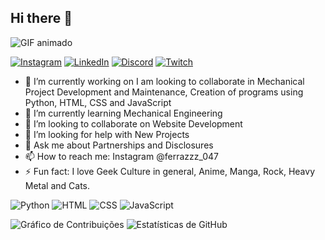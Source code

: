 ## Hi there 👋

![GIF animado](https://64.media.tumblr.com/a8e185ec83c8f7798ec22e018f299493/2f370548baab0a5d-52/s540x810/5d2edaa461bf78004a2250d141b178a6a94e50bb.gif)

[![Instagram](https://img.shields.io/badge/Instagram-E4405F?style=for-the-badge&logo=instagram&logoColor=white)](https://www.instagram.com/ferrazzz_047/)
[![LinkedIn](https://img.shields.io/badge/LinkedIn-0077B5?style=for-the-badge&logo=linkedin&logoColor=white)](https://br.linkedin.com/in/tiago-ferraz-884603307)
[![Discord](https://img.shields.io/badge/Discord-7289DA?style=for-the-badge&logo=discord&logoColor=white)](https://discord.com/users/gandalf689)
[![Twitch](https://img.shields.io/badge/Twitch-9146FF?style=for-the-badge&logo=twitch&logoColor=white)](https://www.twitch.tv/gandalf6698)


- 🔭 I’m currently working on I am looking to collaborate in Mechanical Project Development and Maintenance,
Creation of programs using Python, HTML, CSS and JavaScript
- 🌱 I’m currently learning Mechanical Engineering
- 👯 I’m looking to collaborate on Website Development
- 🤔 I’m looking for help with New Projects
- 💬 Ask me about Partnerships and Disclosures
- 📫 How to reach me: Instagram @ferrazzz_047
- ⚡ Fun fact: I love Geek Culture in general, Anime, Manga, Rock, Heavy Metal and Cats.
  
![Python](https://img.shields.io/badge/Python-3776AB?style=for-the-badge&logo=python&logoColor=white)
![HTML](https://img.shields.io/badge/HTML-239120?style=for-the-badge&logo=html5&logoColor=white)
![CSS](https://img.shields.io/badge/CSS-239120?&style=for-the-badge&logo=css3&logoColor=white)
![JavaScript](https://img.shields.io/badge/JavaScript-F7DF1E?style=for-the-badge&logo=javascript&logoColor=white)

![Gráfico de Contribuições](https://github-readme-stats.vercel.app/api?username=tiagoferraz66&show_icons=true&hide_title=true)
![Estatísticas de GitHub](https://github-readme-stats.vercel.app/api?username=tiagoferraz66&show_icons=true&count_private=true&hide=prs)
